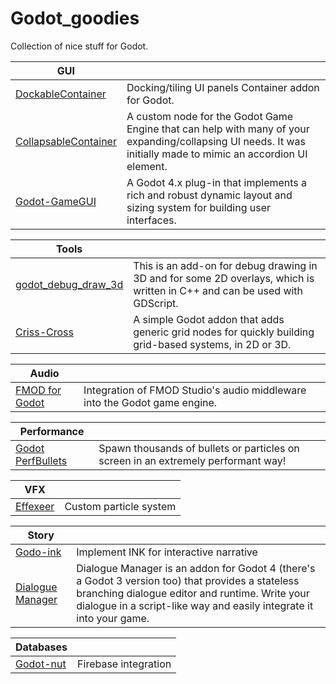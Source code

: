 # Godot_goodies
Collection of nice stuff for Godot.    

|GUI|  |
| --- | --- |
|[DockableContainer](https://github.com/gilzoide/godot-dockable-container)| Docking/tiling UI panels Container addon for Godot. |
|[CollapsableContainer](https://github.com/ArshvirGoraya/Godot-Collapsible-Container)| A custom node for the Godot Game Engine that can help with many of your expanding/collapsing UI needs. It was initially made to mimic an accordion UI element. |
|[Godot-GameGUI](https://github.com/brombres/Godot-GameGUI)| A Godot 4.x plug-in that implements a rich and robust dynamic layout and sizing system for building user interfaces. |

|Tools|   |
| --- | --- |
|[godot_debug_draw_3d](https://github.com/DmitriySalnikov/godot_debug_draw_3d)| This is an add-on for debug drawing in 3D and for some 2D overlays, which is written in C++ and can be used with GDScript. |
|[Criss-Cross](https://github.com/BenjaTK/Criss-Cross)|A simple Godot addon that adds generic grid nodes for quickly building grid-based systems, in 2D or 3D.|

|Audio|  |
| --- | --- |
|[FMOD for Godot](https://github.com/alessandrofama/fmod-for-godot) | Integration of FMOD Studio's audio middleware into the Godot game engine. |


|Performance|  |
| --- | --- |
| [Godot PerfBullets](https://github.com/Moonzel/Godot-PerfBullets) | Spawn thousands of bullets or particles on screen in an extremely performant way! |

|VFX|  |
| --- | --- |
|[Effexeer](https://github.com/effekseer/EffekseerForGodot4)|Custom particle system |

|Story|  |
| --- | --- |
|[Godo-ink](https://github.com/paulloz/godot-ink)|Implement INK for interactive narrative |
|[Dialogue Manager](https://github.com/nathanhoad/godot_dialogue_manager)|Dialogue Manager is an addon for Godot 4 (there's a Godot 3 version too) that provides a stateless branching dialogue editor and runtime. Write your dialogue in a script-like way and easily integrate it into your game.|

|Databases|  |
| --- | --- |
|[Godot-nut](https://github.com/GodotNuts/GodotFirebase/tree/4.x) | Firebase integration |
